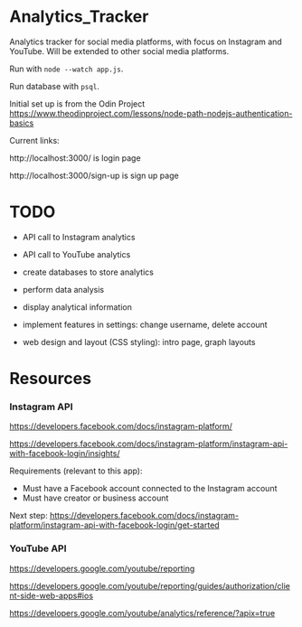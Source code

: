 # Analytics_Tracker
Analytics tracker for social media platforms, with focus on Instagram and YouTube. Will be extended to other social media platforms. 

Run with `node --watch app.js`. 

Run database with `psql`. 

Initial set up is from the Odin Project https://www.theodinproject.com/lessons/node-path-nodejs-authentication-basics 

Current links: 

http://localhost:3000/ is login page 

http://localhost:3000/sign-up is sign up page 

# TODO

- API call to Instagram analytics 
- API call to YouTube analytics 
- create databases to store analytics 
- perform data analysis 
- display analytical information 
- implement features in settings: change username, delete account 

- web design and layout (CSS styling): intro page, graph layouts 

# Resources 

### Instagram API 

https://developers.facebook.com/docs/instagram-platform/ 

https://developers.facebook.com/docs/instagram-platform/instagram-api-with-facebook-login/insights/

Requirements (relevant to this app): 
- Must have a Facebook account connected to the Instagram account 
- Must have creator or business account 

Next step: https://developers.facebook.com/docs/instagram-platform/instagram-api-with-facebook-login/get-started 

### YouTube API 

https://developers.google.com/youtube/reporting 

https://developers.google.com/youtube/reporting/guides/authorization/client-side-web-apps#ios

https://developers.google.com/youtube/analytics/reference/?apix=true 
